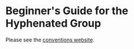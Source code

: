 # Beginner's Guide for the Hyphenated Group

Please see the [conventions website](https://hanabi.github.io/).
